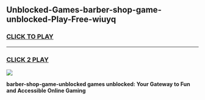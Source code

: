 
## Unblocked-Games-barber-shop-game-unblocked-Play-Free-wiuyq
<h3>
<a href="https://premium76.site?title=barber-shop-game-unblocked&ref=15A">CLICK TO PLAY</a></h3>
<hr>

<h3>
<a href="https://premium76.site?title=barber-shop-game-unblocked&ref=15A">CLICK 2 PLAY</a>
  
</h3>

<a href="https://premium76.site?title=barber-shop-game-unblocked&ref=15A"><img src="https://clearcache.store/games.png"></a>


**barber-shop-game-unblocked games unblocked: Your Gateway to Fun and Accessible Online Gaming**
